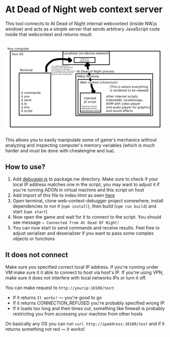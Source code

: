 # At Dead of Night web context server

This tool connects to At Dead of Night internal webcontext (inside NW.js window) and acts as a simple server that sends arbitrary JavaScript code inside that webcontext and returns result.

![How it works](./README_pic.png)

This allows you to easily manipulate some of game's mechanics without analyzing and inspecting computer's memory variables (which is much harder and must be done with cheatengine and lua).

## How to use?

1. Add [debugger.js](https://github.com/AtDeadOfNight/russian-dub-release/blob/main/package.nw/debugger.js) to package.nw directory. Make sure to check if your local IP address matches one in the script, you may want to adjust it if you're running ADON in virtual machine and this script on host
2. Add import of this file to index.html as seen [here](https://github.com/AtDeadOfNight/russian-dub-release/blob/main/package.nw/index.html#L829)
3. Open terminal, clone web-context-debugger project somewhere, install dependencies to run it (`npm install`), then build (`npm run build`) and start (`npm start`)
4. Now open the game and wait for it to connect to the script. You should see message `↓ Connected from At Dead Of Night!`
5. You can now start to send commands and receive results. Feel free to adjust serializer and deserializer if you want to pass some complex objects or functions

## It does not connect

Make sure you specified correct local IP address. If you're running under VM make sure it it able to connect to host via host's IP. If you're using VPN, make sure it does not interfere with local networks IPs or turn it off.

You can make request to `http://yourip:10109/test`:
- If it returns `It works!` — you're good to go
- If it returns CONNECTION_REFUSED you're probably specified wrong IP
- If it loads too long and then times out, something like firewall is probably restricting you from accessing your machine from other hosts

On basically any OS you can run `curl http://ipaddress:10109/test` and if it returns something not red — it works!
